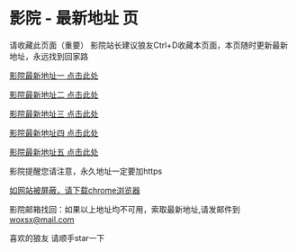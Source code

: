 # 影院 - 最新地址 页

请收藏此页面（重要）
影院站长建议狼友Ctrl+D收藏本页面，本页随时更新最新地址，永远找到回家路

[影院最新地址一 点击此处](https://5ganvj.com/) 

[影院最新地址二 点击此处](https://5ganvh.com/) 

[影院最新地址三 点击此处](https://5ganvg.com/) 

[影院最新地址四 点击此处](https://5ganun.com/) 

[影院最新地址五 点击此处](https://5ganuz.com/) 

影院提醒您请注意，永久地址一定要加https

[如网站被屏蔽，请下载chrome浏览器](https://8xe23.com/chrome_93.0.4577.82.apk) 

影院邮箱找回：如果以上地址均不可用，索取最新地址,请发邮件到 woxsx@mail.com

喜欢的狼友 请顺手star一下
